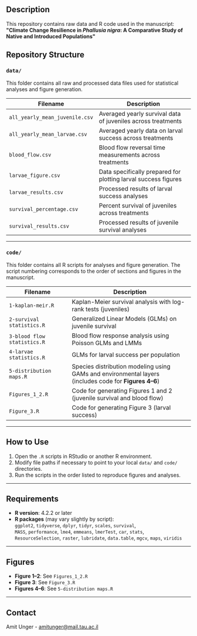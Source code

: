 ## Description
This repository contains raw data and R code used in the manuscript:  
**"Climate Change Resilience in *Phallusia nigra*: A Comparative Study of Native and Introduced Populations"**

## Repository Structure

### `data/`  
This folder contains all raw and processed data files used for statistical analyses and figure generation.

| Filename | Description |
|----------|-------------|
| `all_yearly_mean_juvenile.csv` | Averaged yearly survival data of juveniles across treatments |
| `all_yearly_mean_larvae.csv` | Averaged yearly data on larval success across treatments |
| `blood_flow.csv` | Blood flow reversal time measurements across treatments |
| `larvae_figure.csv` | Data specifically prepared for plotting larval success figures |
| `larvae_results.csv` | Processed results of larval success analyses |
| `survival_percentage.csv` | Percent survival of juveniles across treatments |
| `survival_results.csv` | Processed results of juvenile survival analyses |

---

### `code/`  
This folder contains all R scripts for analyses and figure generation. The script numbering corresponds to the order of sections and figures in the manuscript.

| Filename | Description |
|----------|-------------|
| `1-kaplan-meir.R` | Kaplan-Meier survival analysis with log-rank tests (juveniles) |
| `2-survival statistics.R` | Generalized Linear Models (GLMs) on juvenile survival |
| `3-blood flow statistics.R` | Blood flow response analysis using Poisson GLMs and LMMs |
| `4-larvae statistics.R` | GLMs for larval success per population |
| `5-distribution maps.R` | Species distribution modeling using GAMs and environmental layers <br> (includes code for **Figures 4–6**) |
| `Figures_1_2.R` | Code for generating Figures 1 and 2 (juvenile survival and blood flow) |
| `Figure_3.R` | Code for generating Figure 3 (larval success) |

---

## How to Use

1. Open the `.R` scripts in RStudio or another R environment.
2. Modify file paths if necessary to point to your local `data/` and `code/` directories.
3. Run the scripts in the order listed to reproduce figures and analyses.

---

## Requirements

- **R version**: 4.2.2 or later  
- **R packages** (may vary slightly by script):  
  `ggplot2`, `tidyverse`, `dplyr`, `tidyr`, `scales`, `survival`,  
  `MASS`, `performance`, `lme4`, `emmeans`, `lmerTest`, `car`, `stats`,  
  `ResourceSelection`, `raster`, `lubridate`, `data.table`, `mgcv`, `maps`, `viridis`

---

## Figures

- **Figure 1–2**: See `Figures_1_2.R`  
- **Figure 3**: See `Figure_3.R`  
- **Figures 4–6**: See `5-distribution maps.R`

---

## Contact
Amit Unger - amitunger@mail.tau.ac.il
